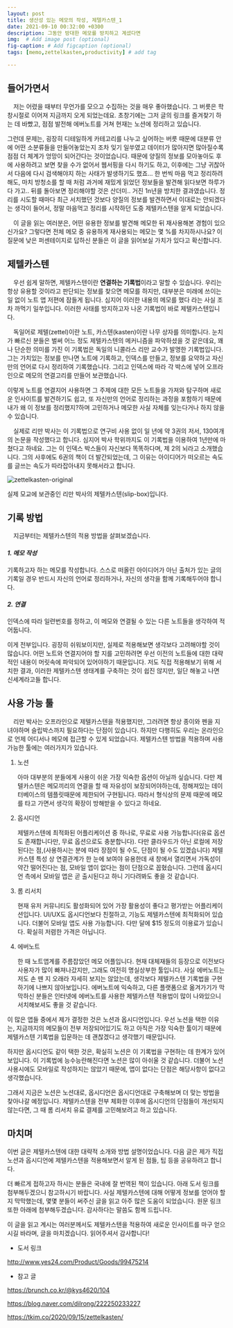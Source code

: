 ```yaml
---
layout: post
title: 생산성 있는 메모의 작성, 제텔카스텐_1
date: 2021-09-10 00:32:00 +0300
description: 그동안 방대한 메모를 방치하고 계셨다면
img:  # Add image post (optional)
fig-caption: # Add figcaption (optional)
tags: [memo,zettelkasten,productivity] # add tag

---
```


## 들어가면서

　저는 어렸을 때부터 무언가를 모으고 수집하는 것을 매우 좋아했습니다. 그 버릇은 학창시절로 이어져 지금까지 오게 되었는데요. 초창기에는 그저 글의 링크를 즐겨찾기 하는 데 바빴고, 점점 발전해 에버노트를 거쳐 현재는 노션에 정리하고 있습니다. 



그런데 문제는, 굉장히 디테일하게 카테고리를 나누고 싶어하는 버릇 때문에 대분류 안에 어떤 소분류들을 만들어놓았는지 조차 잊기 일쑤였고 데이터가 많아지면 많아질수록 점점 더 체계가 엉망이 되어간다는 것이었습니다. 때문에 양질의 정보를 모아놓아도 후에 사용하려고 보면 찾을 수가 없어서 웹서핑을 다시 하기도 하고, 이후에는 그냥 귀찮아서 다음에 다시 검색해야지 하는 사태가 발생하기도 했죠... 한 번씩 마음 먹고 정리하려 해도, 마치 방청소를 할 때 처럼 과거에 재밌게 읽었던 정보들을 발견해 읽다보면 하루가 다 가고.. 뒤를 돌아보면 정리해야할 것은 산더미.. 거진 1n년을 방치한 결과였습니다. 정리를 시도할 때마다 최근 서치했던 것보다 양질의 정보를 발견하면서 이대로는 안되겠다는 생각이 들어서, 정말 마음먹고 정리를 시작하던 도중 제텔카스텐을 알게 되었습니다.



　이 글을 읽는 여러분은, 어떤 유용한 정보를 발견해 메모한 뒤 재사용해본 경험이 있으신가요? 그렇다면 전체 메모 중 유용하게 재사용되는 메모는 몇 %를 차지하시나요? 이 질문에 낮은 퍼센테이지로 답하신 분들은 이 글을 읽어보실 가치가 있다고 확신합니다. 





## 제텔카스텐

　우선 쉽게 말하면, 제텔카스텐이란 **연결하는 기록법**이라고 말할 수 있습니다. 우리는 항상 유용할 것이라고 판단되는 정보를 찾으면 메모를 하지만, 대부분은 미래에 쓰이는 일 없이 노트 앱 저편에 잠들게 됩니다. 심지어 이러한 내용의 메모를 했다 라는 사실 조차 까먹기 일쑤입니다. 이러한 사태를 방지하고자 나온 기록법이 바로 제텔카스텐입니다.



　독일어로 제텔(zettel)이란 노트, 카스텐(kasten)이란 나무 상자를 의미합니다. 눈치가 빠르신 분들은 벌써 어느 정도 제텔카스텐의 메커니즘을 파악하셨을 것 같은데요, 꽤나 단순한 의미를 가진 이 기록법은 독일의 니콜라스 리만 교수가 발명한 기록법입니다. 그는 가치있는 정보를 만나면 노트에 기록하고, 인덱스를 만들고, 정보를 요약하고 자신만의 언어로 다시 정리하여 기록했습니다. 그리고 인덱스에 따라 각 박스에 넣어 오프라인으로 메모의 연결고리를 만들어 보관했습니다. 



이렇게 노트를 연결지어 사용하면 그 주제에 대한 모든 노트들을 가져와 탐구하며 새로운 인사이트를 발견하기도 쉽고, 또 자신만의 언어로 정리하는 과정을 포함하기 때문에 내가 왜 이 정보를 정리했지?하며 고민하거나 메모한 사실 자체를 잊는다거나 하지 않을 수 있습니다.



　실제로 리만 박사는 이 기록법으로 연구비 사용 없이 일 년에 약 3권의 저서, 130여개의 논문을 작성했다고 합니다. 심지어 박사 학위까지도 이 기록법을 이용하여 1년만에 마쳤다고 하네요. 그는 이 인덱스 박스들이 자신보다 똑똑하다며, 제 2의 뇌라고 소개했습니다. 그의 사후에도 6권의 책이 더 발간되었는데, 그 이유는 아이디어가 떠오르는 속도를 글쓰는 속도가 따라잡아내지 못해서라고 합니다.



![zettelkasten-original](https://user-images.githubusercontent.com/71372857/132720875-9e6487f8-4049-4396-8d85-e4e8a7c35e3e.jpeg)



실제 모교에 보관중인 리만 박사의 제텔카스텐(slip-box)입니다.



## 기록 방법

　지금부터는 제텔카스텐의 적용 방법을 살펴보겠습니다.



#### **_1. 메모 작성_**

기록하고자 하는 메모를 작성합니다. 스스로 떠올린 아이디어가 아닌 출처가 있는 글의 기록일 경우 반드시 자신의 언어로 정리하거나, 자신의 생각을 함께 기록해두어야 합니다.





#### **_2. 연결_**

인덱스에 따라 일련번호를 정하고, 이 메모와 연결될 수 있는 다른 노트들을 생각하여 적어둡니다. 



이게 전부입니다. 굉장히 쉬워보이지만, 실제로 적용해보면 생각보다 고려해야할 것이 많습니다. 어떤 노트와 연결지어야 할 지를 고민하려면 우선 이전의 노트들에 대한 대략적인 내용이 머릿속에 파악되어 있어야하기 때문입니다. 저도 직접 적용해보기 위해 서치한 결과, 이러한 제텔카스텐 생태계를 구축하는 것이 쉽진 않지만, 일단 해놓고 나면 신세계라고들 합니다. 







## 사용 가능 툴

　리만 박사는 오프라인으로 제텔카스텐을 적용했지만, 그러려면 항상 종이와 펜을 지녀야하며 슬립박스까지 필요하다는 단점이 있습니다. 하지만 다행히도 우리는 온라인으로 언제 어디서나 메모에 접근할 수 있게 되었습니다. 제텔카스텐 방법을 적용하며 사용 가능한 툴에는 여러가지가 있습니다. 



1. 노션

   아마 대부분의 분들에게 사용이 쉬운 가장 익숙한 옵션이 아닐까 싶습니다. 다만 제텔카스텐은 메모끼리의 연결을 할 때 자유성이 보장되어야하는데, 정해져있는 데이터베이스의 템플릿때문에 제한되어 구현됩니다. 따라서 형식상의 문제 때문에 메모를 타고 가면서 생각의 확장이 방해받을 수 있다고 하네요.

   

2. 옵시디언

   제텔카스텐에 최적화된 어플리케이션 중 하나로, 무료로 사용 가능합니다(유료 옵션도 존재합니다만, 무료 옵션으로도 충분합니다). 다만 클라우드가 아닌 로컬에 저장된다는 점,(사용하시는 분에 따라 장점이 될 수도, 단점이 될 수도 있겠습니다) 제텔카스텐 특성 상 연결관계가 한 눈에 보여야 유용한데 새 창에서 열리면서 가독성이 약간 떨어진다는 점, 모바일 앱이 없다는 점이 단점으로 꼽혔습니다. 그런데 옵시디언 측에서 모바일 앱은 곧 출시된다고 하니 기다려봐도 좋을 것 같습니다.

   

3. 롬 리서치

   현재 유저 커뮤니티도 활성화되어 있어 가장 활용성이 좋다고 평가받는 어플리케이션입니다. UI/UX도 옵시디언보다 친절하고, 기능도 제텔카스텐에 최적화되어 있습니다. 더불어 모바일 앱도 사용 가능합니다. 다만 달에 $15 정도의 이용료가 있습니다. 확실히 저렴한 가격은 아닙니다. 

   

4. 에버노트

   한 때 노트앱계를 주름잡았던 메모 어플입니다. 현재 대체재들의 등장으로 이전보다 사용자가 많이 빠져나갔지만, 그래도 여전히 명실상부한 툴입니다. 사실 에버노트는 저도 손 뗀 지 오래라 자세히 보지는 않았는데, 생각보다 제텔카스텐 기록법을 구현하기에 나쁘지 않아보입니다. 에버노트에 익숙하고, 다른 플랫폼으로 옮겨가기가 막막하신 분들은 인터넷에 에버노트를 사용한 제텔카스텐 적용법이 많이 나와있으니 서치해보셔도 좋을 것 같습니다.

   

  이 많은 앱들 중에서 제가 결정한 것은 노션과 옵시디언입니다. 우선 노션을 택한 이유는, 지금까지의 메모들이 전부 저장되어있기도 하고 아직은 가장 익숙한 툴이기 때문에 제텔카스텐 기록법을 입문하는 데 괜찮겠다고 생각했기 때문입니다. 

하지만 옵시디언도 같이 택한 것은, 확실히 노션은 이 기록법을 구현하는 데 한계가 있어보입니다. 이 기록법에 능수능란해진다면 노션은 많이 아쉬울 것 같습니다. 더불어 노션 사용시에도 모바일로 작성하지는 않았기 때문에, 앱이 없다는 단점은 해당사항이 없다고 생각했습니다. 

그래서 지금은 노션은 노션대로, 옵시디언은 옵시디언대로 구축해보며 더 맞는 방법을 찾아나갈 예정입니다. 제텔카스텐을 전부 체화한 이후에 옵시디언의 단점들이 개선되지 않는다면, 그 때 롬 리서치 유료 결제를 고민해보려고 하고 있습니다. 



## 마치며

  이번 글은 제텔카스텐에 대한 대략적 소개와 방법 설명이었습니다. 다음 글은 제가 직접 노션과 옵시디언에 제텔카스텐을 적용해보면서 알게 된 점들, 팁 등을 공유하려고 합니다. 

더 빠르게 접하고자 하시는 분들은 국내에 잘 번역된 책이 있습니다. 아래 도서 링크를 첨부해두겠으니 참고하시기 바랍니다. 사실 제텔카스텐에 대해 어떻게 정보를 얻어야 할 지 막막했는데, 몇몇 분들이 써주신 글을 읽고 아주 많은 도움이 되었습니다. 원문 링크 또한 아래에 첨부해두겠습니다. 감사하다는 말씀도 함께 드립니다.

이 글을 읽고 계시는 여러분께서도 제텔카스텐을 적용하여 새로운 인사이트를 마구 얻으시길 바라며, 글을 마치겠습니다. 읽어주셔서 감사합니다!

 



* 도서 링크

 http://www.yes24.com/Product/Goods/99475214



* 참고 글

https://brunch.co.kr/@kys4620/104

https://blog.naver.com/dilrong/222250233227

https://tkim.co/2020/09/15/zettelkasten/